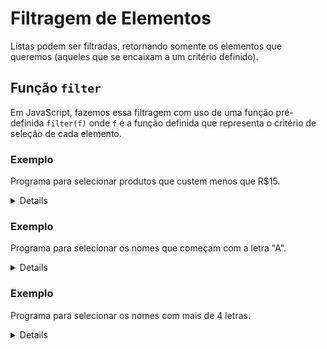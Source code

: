 # Filtragem de Elementos

Listas podem ser filtradas, retornando somente os elementos que queremos (aqueles que se encaixam a um critério definido).

## Função `filter`

Em JavaScript, fazemos essa filtragem com uso de uma função pré-definida `filter(f)` onde `f` é a função definida que representa o critério de seleção de cada elemento.

### Exemplo

Programa para selecionar produtos que custem menos que R$15.

<details>

```javascript
const menorQue = (limite) => (lista) => lista.filter((x) => x < limite)
const menorQue15 = menorQue(15)
const listaProdutosR$ = [10.60, 8.50, 5.55, 6.40, 41.00, 23.05, 19.90, 15.90, 22.10, 2.75]
const resultado = menorQue15(listaProdutosR$)
console.log(resultado)
```

`[ 10.6, 8.5, 5.55, 6.4, 2.75 ]`

</details>

### Exemplo

Programa para selecionar os nomes que começam com a letra "A".

<details>

```javascript
const nomes = ['Felipe', 'Ana', 'Bia', 'Adele', 'Gui', 'Adam', 'Rafa', 'Maria']

const filtroLetra = (letra) => (texto) => texto[0] == letra
const primeiraLetraA = filtroLetra('A')
console.log(nomes.filter(primeiraLetraA))
```

`[ "Ana"< "Adele", "Adam" ]`

</details>

### Exemplo

Programa para selecionar os nomes com mais de 4 letras.

<details>

```javascript
const nomes = ['Felipe', 'Ana', 'Bia', 'Adele', 'Gui', 'Adam', 'Rafa', 'Maria']

const filtroLetra = (letra) => (texto) => texto[0] == letra
const primeiraLetraA = filtroLetra('A')
console.log(nomes.filter(primeiraLetraA))

const tamanhoMaiorQue = (n) => (texto) => texto.length > n
const tamanhoMaiorQue4 = tamanhoMaiorQue(4)
console.log(nomes.filter(tamanhoMaiorQue4))
```

```
[ "Ana", "Adele", "Adam" ]
[ "Felipe", "Adele", "Maria" ]
```

</details>
